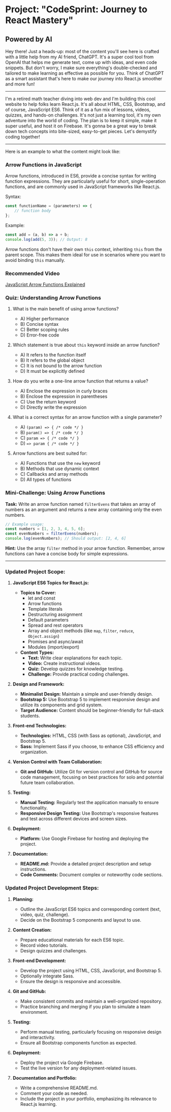 # Project: "CodeSprint: Journey to React Mastery"

## Powered by AI
Hey there! Just a heads-up: most of the content you'll see here is crafted with a little help from my AI friend, ChatGPT. It's a super cool tool from OpenAI that helps me generate text, come up with ideas, and even code snippets. But don't worry, I make sure everything's double-checked and tailored to make learning as effective as possible for you. Think of ChatGPT as a smart assistant that's here to make our journey into React.js smoother and more fun!

<hr>

I'm a retired math teacher diving into web dev and I'm building this cool website to help folks learn React.js. It's all about HTML, CSS, Bootstrap, and of course, JavaScript ES6. Think of it as a fun mix of lessons, videos, quizzes, and hands-on challenges. It's not just a learning tool, it's my own adventure into the world of coding. The plan is to keep it simple, make it super useful, and host it on Firebase. It's gonna be a great way to break down tech concepts into bite-sized, easy-to-get pieces. Let's demystify coding together!

<hr>
Here is an example to what the content might look like:

### Arrow Functions in JavaScript

Arrow functions, introduced in ES6, provide a concise syntax for writing function expressions. They are particularly useful for short, single-operation functions, and are commonly used in JavaScript frameworks like React.js.

Syntax:

```javascript
const functionName = (parameters) => {
    // function body
};
```

Example:

```javascript
const add = (a, b) => a + b;
console.log(add(5, 3)); // Output: 8
```

Arrow functions don't have their own `this` context, inheriting `this` from the parent scope. This makes them ideal for use in scenarios where you want to avoid binding `this` manually.

### Recommended Video

[JavaScript Arrow Functions Explained](https://www.youtube.com/watch?v=h33Srr5J9nY)

### Quiz: Understanding Arrow Functions

1. What is the main benefit of using arrow functions?
   - A) Higher performance
   - B) Concise syntax
   - C) Better scoping rules
   - D) Error-free code

2. Which statement is true about `this` keyword inside an arrow function?
   - A) It refers to the function itself
   - B) It refers to the global object
   - C) It is not bound to the arrow function
   - D) It must be explicitly defined

3. How do you write a one-line arrow function that returns a value?
   - A) Enclose the expression in curly braces
   - B) Enclose the expression in parentheses
   - C) Use the return keyword
   - D) Directly write the expression

4. What is a correct syntax for an arrow function with a single parameter?
   - A) `(param) => { /* code */ }`
   - B) `param() => { /* code */ }`
   - C) `param => { /* code */ }`
   - D) `=> param { /* code */ }`

5. Arrow functions are best suited for:
   - A) Functions that use the `new` keyword
   - B) Methods that use dynamic context
   - C) Callbacks and array methods
   - D) All types of functions

### Mini-Challenge: Using Arrow Functions

**Task:** Write an arrow function named `filterEvens` that takes an array of numbers as an argument and returns a new array containing only the even numbers.

```javascript
// Example usage:
const numbers = [1, 2, 3, 4, 5, 6];
const evenNumbers = filterEvens(numbers);
console.log(evenNumbers); // Should output: [2, 4, 6]
```

**Hint:** Use the array `filter` method in your arrow function. Remember, arrow functions can have a concise body for simple expressions.

<hr>

### Updated Project Scope:

1. **JavaScript ES6 Topics for React.js:**
   - **Topics to Cover:**
     - let and const
     - Arrow functions
     - Template literals
     - Destructuring assignment
     - Default parameters
     - Spread and rest operators
     - Array and object methods (like `map`, `filter`, `reduce`, `Object.assign`)
     - Promises and async/await
     - Modules (import/export)
   - **Content Types:**
     - **Text:** Write clear explanations for each topic.
     - **Video:** Create instructional videos.
     - **Quiz:** Develop quizzes for knowledge testing.
     - **Challenge:** Provide practical coding challenges.

2. **Design and Framework:**
   - **Minimalist Design:** Maintain a simple and user-friendly design.
   - **Bootstrap 5:** Use Bootstrap 5 to implement responsive design and utilize its components and grid system.
   - **Target Audience:** Content should be beginner-friendly for full-stack students.

3. **Front-end Technologies:**
   - **Technologies:** HTML, CSS (with Sass as optional), JavaScript, and Bootstrap 5.
   - **Sass:** Implement Sass if you choose, to enhance CSS efficiency and organization.

4. **Version Control with Team Collaboration:**
   - **Git and GitHub:** Utilize Git for version control and GitHub for source code management, focusing on best practices for solo and potential future team collaboration.

5. **Testing:**
   - **Manual Testing:** Regularly test the application manually to ensure functionality.
   - **Responsive Design Testing:** Use Bootstrap's responsive features and test across different devices and screen sizes.

6. **Deployment:**
   - **Platform:** Use Google Firebase for hosting and deploying the project.

7. **Documentation:**
   - **README.md:** Provide a detailed project description and setup instructions.
   - **Code Comments:** Document complex or noteworthy code sections.

### Updated Project Development Steps:

1. **Planning:**
   - Outline the JavaScript ES6 topics and corresponding content (text, video, quiz, challenge).
   - Decide on the Bootstrap 5 components and layout to use.

2. **Content Creation:**
   - Prepare educational materials for each ES6 topic.
   - Record video tutorials.
   - Design quizzes and challenges.

3. **Front-end Development:**
   - Develop the project using HTML, CSS, JavaScript, and Bootstrap 5.
   - Optionally integrate Sass.
   - Ensure the design is responsive and accessible.

4. **Git and GitHub:**
   - Make consistent commits and maintain a well-organized repository.
   - Practice branching and merging if you plan to simulate a team environment.

5. **Testing:**
   - Perform manual testing, particularly focusing on responsive design and interactivity.
   - Ensure all Bootstrap components function as expected.

6. **Deployment:**
   - Deploy the project via Google Firebase.
   - Test the live version for any deployment-related issues.

7. **Documentation and Portfolio:**
   - Write a comprehensive README.md.
   - Comment your code as needed.
   - Include the project in your portfolio, emphasizing its relevance to React.js learning.
